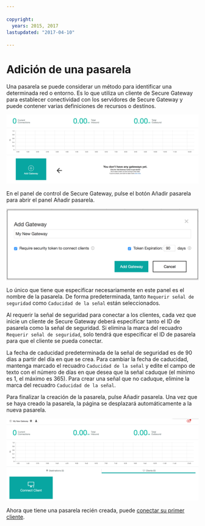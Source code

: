 ```yaml
---

copyright:
  years: 2015, 2017
lastupdated: "2017-04-10"

---
```


# Adición de una pasarela

Una pasarela se puede considerar un método para identificar una determinada red o entorno.  Es lo que utiliza un cliente de Secure Gateway para establecer conectividad con los servidores de Secure Gateway y puede contener varias definiciones de recursos o destinos.

![Panel de control de Secure Gateway](./images/newDashboard.png?raw=true "Panel de control de Secure Gateway")

En el panel de control de Secure Gateway, pulse el botón Añadir pasarela para abrir el panel Añadir pasarela.

![Añadir pasarela](./images/addGateway.png?raw=true "Añadir pasarela")

Lo único que tiene que especificar necesariamente en este panel es el nombre de la pasarela.  De forma predeterminada, tanto `Requerir señal de seguridad` como `Caducidad de la señal` están seleccionados.

Al requerir la señal de seguridad para conectar a los clientes, cada vez que inicie un cliente de Secure Gateway deberá especificar tanto el ID de pasarela como la señal de seguridad.  Si elimina la marca del recuadro `Requerir señal de seguridad`, solo tendrá que especificar el ID de pasarela para que el cliente se pueda conectar.

La fecha de caducidad predeterminada de la señal de seguridad es de 90 días a partir del día en que se crea.  Para cambiar la fecha de caducidad, mantenga marcado el recuadro `Caducidad de la señal` y edite el campo de texto con el número de días en que desea que la señal caduque (el mínimo es 1, el máximo es 365).  Para crear una señal que no caduque, elimine la marca del recuadro `Caducidad de la señal`.  

Para finalizar la creación de la pasarela, pulse Añadir pasarela.  Una vez que se haya creado la pasarela, la página se desplazará automáticamente a la nueva pasarela.

![Nueva pasarela](./images/newGateway.png?raw=true "Nueva pasarela")

Ahora que tiene una pasarela recién creada, puede [conectar su primer cliente](/docs/services/SecureGateway/securegateway_client.html).
